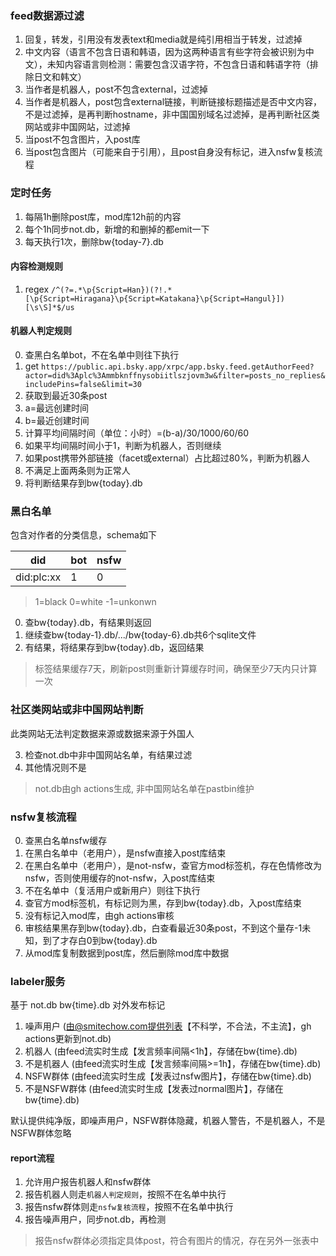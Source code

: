 ### feed数据源过滤

1. 回复，转发，引用没有发表text和media就是纯引用相当于转发，过滤掉
2. 中文内容（语言不包含日语和韩语，因为这两种语言有些字符会被识别为中文），未知内容语言则检测：需要包含汉语字符，不包含日语和韩语字符（排除日文和韩文）
3. 当作者是机器人，post不包含external，过滤掉
4. 当作者是机器人，post包含external链接，判断链接标题描述是否中文内容，不是过滤掉，是再判断hostname，非中国国别域名过滤掉，是再判断社区类网站或非中国网站，过滤掉
5. 当post不包含图片，入post库
6. 当post包含图片（可能来自于引用），且post自身没有标记，进入nsfw复核流程

### 定时任务

1. 每隔1h删除post库，mod库12h前的内容
2. 每个1h同步not.db，新增的和删掉的都emit一下
3. 每天执行1次，删除bw{today-7}.db

#### 内容检测规则

1. regex `/^(?=.*\p{Script=Han})(?!.*[\p{Script=Hiragana}\p{Script=Katakana}\p{Script=Hangul}])[\s\S]*$/us`

#### 机器人判定规则

0. 查黑白名单bot，不在名单中则往下执行
1. get `https://public.api.bsky.app/xrpc/app.bsky.feed.getAuthorFeed?actor=did%3Aplc%3Ammbknffnysobiitlszjovm3w&filter=posts_no_replies&includePins=false&limit=30`
2. 获取到最近30条post
3. a=最远创建时间
4. b=最近创建时间
5. 计算平均间隔时间（单位：小时）=(b-a)/30/1000/60/60
6. 如果平均间隔时间小于1，判断为机器人，否则继续
7. 如果post携带外部链接（facet或external）占比超过80%，判断为机器人
8. 不满足上面两条则为正常人
7. 将判断结果存到bw{today}.db

### 黑白名单

包含对作者的分类信息，schema如下

|did|bot|nsfw|
|---|---|----|
|did:plc:xx|1|0|

>1=black 0=white -1=unkonwn

0. 查bw{today}.db，有结果则返回
1. 继续查bw{today-1}.db/.../bw{today-6}.db共6个sqlite文件
2. 有结果，将结果存到bw{today}.db，返回结果

>标签结果缓存7天，刷新post则重新计算缓存时间，确保至少7天内只计算一次

### 社区类网站或非中国网站判断

此类网站无法判定数据来源或数据来源于外国人

3. 检查not.db中非中国网站名单，有结果过滤
4. 其他情况则不是

> not.db由gh actions生成, 非中国网站名单在pastbin维护

### nsfw复核流程

0. 查黑白名单nsfw缓存
1. 在黑白名单中（老用户），是nsfw直接入post库结束
2. 在黑白名单中（老用户），是not-nsfw，查官方mod标签机，存在色情修改为nsfw，否则使用缓存的not-nsfw，入post库结束
3. 不在名单中（复活用户或新用户）则往下执行
4. 查官方mod标签机，有标记则为黑，存到bw{today}.db，入post库结束
5. 没有标记入mod库，由gh actions审核
6. 审核结果黑存到bw{today}.db，白查看最近30条post，不到这个量存-1未知，到了才存白0到bw{today}.db
8. 从mod库复制数据到post库，然后删除mod库中数据

### labeler服务

基于 not.db bw{time}.db 对外发布标记

1. 噪声用户 (由@smitechow.com提供列表【不科学，不合法，不主流】，gh actions更新到not.db)
2. 机器人 (由feed流实时生成【发言频率间隔<1h】，存储在bw{time}.db)
3. 不是机器人 (由feed流实时生成【发言频率间隔>=1h】，存储在bw{time}.db)
3. NSFW群体 (由feed流实时生成【发表过nsfw图片】，存储在bw{time}.db)
3. 不是NSFW群体 (由feed流实时生成【发表过normal图片】，存储在bw{time}.db)

默认提供纯净版，即噪声用户，NSFW群体隐藏，机器人警告，不是机器人，不是NSFW群体忽略

#### report流程

1. 允许用户报告机器人和nsfw群体
2. 报告机器人则走`机器人判定规则`，按照不在名单中执行
3. 报告nsfw群体则走`nsfw复核流程`，按照不在名单中执行
4. 报告噪声用户，同步not.db，再检测

>报告nsfw群体必须指定具体post，符合有图片的情况，存在另外一张表中
